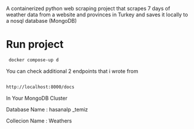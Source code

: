 A containerized python web scraping project that scrapes 7 days of weather data from a website 
and provinces in Turkey and saves it locally to a nosql database (MongoDB)


# Run project

```sh
 docker compose-up d
```

You can check additional 2 endpoints that i wrote from 

```sh

http://localhost:8000/docs 

```

In Your MongoDB Cluster

Database Name : hasanalp _temiz

Collecion Name : Weathers
